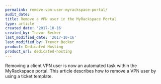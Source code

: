 ```yaml
---
permalink: remove-vpn-user-myrackspace-portal/
audit_date:
title: Remove a VPN user in the MyRackspace Portal
type: article
created_date: '2017-10-16'
created_by: Trevor Becker
last_modified_date: '2017-10-16'
last_modified_by: Trevor Becker
product: Dedicated Hosting
product_url: dedicated-hosting
---
```


Removing a client VPN user is now an automated task within the MyRackspace portal. This article describes how to remove a VPN user by using a ticket template.
